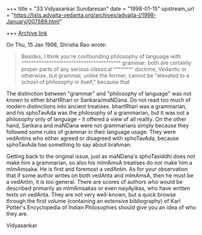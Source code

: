 +++
title = "33 Vidyasankar Sundaresan"
date = "1998-01-15"
upstream_url = "https://lists.advaita-vedanta.org/archives/advaita-l/1998-January/007889.html"

+++
[Archive link](https://lists.advaita-vedanta.org/archives/advaita-l/1998-January/007889.html)

On Thu, 15 Jan 1998, Shrisha Rao wrote:

> Besides, I think you're confounding philosophy of language with
                          ^^^^^^^^^^^^^^^^^^^^^^^^^^^^^^^^^^^^^^^^
> grammar; both are certainly proper parts of any serious classical
  ^^^^^^^^
> doctrine, Vedantic or otherwise, but grammar, unlike the former,
> cannot be "elevated to a school of philosophy in itself," because that

The distinction between "grammar" and "philosophy of language" was not
known to either bhartRhari or Sankara/maNDana. Do not read too much of
modern distinctions into ancient treatises. bhartRhari was a grammarian,
and his sphoTavAda was the philosophy of a grammarian, but it was not a
philosophy only of language - it offered a view of all reality. On the
other hand, Sankara and maNDana were not grammarians simply because they
followed some rules of grammar in their language usage. They were
vedAntins who either agreed or disagreed with sphoTavAda, because
sphoTavAda has something to say about brahman.

Getting back to the original issue, just as maNDana's sphoTasiddhi does
not make him a grammarian, so also his mImAmsA treatises do not make him a
mImAmsaka. He is first and foremost a vedAntin. As for your observation
that if some author writes on both vedAnta and mImAmsA, then he must be a
vedAntin, it is too general. There are scores of authors who would be
described primarily as mImAmsakas or even naiyAyikas, who have written
texts on vedAnta. They are not very well-known, but a quick browse through
the first volume (containing an extensive bibliography) of Karl Potter's
Encyclopedia of Indian Philosophies should give you an idea of who they
are.

Vidyasankar

